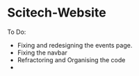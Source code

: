 # Scitech-Website

To Do:

- Fixing and redesigning the events page.
- Fixing the navbar
- Refractoring and Organising the code
- 
